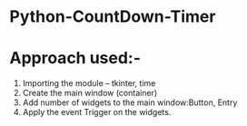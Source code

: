 # Python-CountDown-Timer


# Approach used:-
 

1) Importing the module – tkinter, time
2) Create the main window (container)
3) Add number of widgets to the main window:Button, Entry
4) Apply the event Trigger on the widgets.
